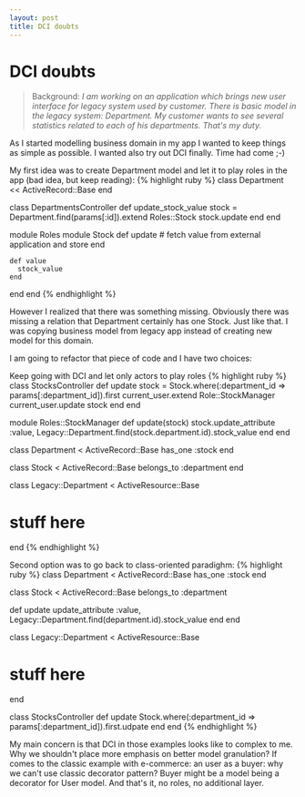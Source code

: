 ```yaml
---
layout: post
title: DCI doubts
---
```


# DCI doubts

> Background:
> *I am working on an application which brings new user interface for legacy
> system used by customer. There is basic model in the legacy system: Department.
> My customer wants to see several statistics related to each of his departments.
> That's my duty.*

As I started modelling business domain in my app I wanted to keep things as simple
as possible. I wanted also try out DCI finally. Time had come ;-)

My first idea was to create Department model and let it to play roles in the app (bad idea, but keep reading):
{% highlight ruby %}
class Department << ActiveRecord::Base
end

class DepartmentsController
  def update_stock_value
    stock = Department.find(params[:id]).extend Roles::Stock
    stock.update
  end
end

module Roles
  module Stock
    def update
      # fetch value from external application and store
    end

    def value
      stock_value
    end
  end
end
{% endhighlight %}

However I realized that there was something missing. Obviously there was missing
a relation that Department certainly has one Stock. Just like that. I was copying business model from legacy app instead of creating new model for this domain.

I am going to refactor that piece of code and I have two choices:

Keep going with DCI and let only actors to play roles
{% highlight ruby %}
class StocksController
  def update
    stock = Stock.where(:department_id => params[:department_id]).first
    current_user.extend Role::StockManager
    current_user.update stock
  end
end

module Roles::StockManager
  def update(stock)
    stock.update_attribute :value,
                           Legacy::Department.find(stock.department.id).stock_value
  end
end

class Department < ActiveRecord::Base
  has_one :stock
end

class Stock < ActiveRecord::Base
  belongs_to :department
end

class Legacy::Department < ActiveResource::Base
  # stuff here
end
{% endhighlight %}

Second option was to go back to class-oriented paradighm:
{% highlight ruby %}
class Department < ActiveRecord::Base
  has_one :stock
end

class Stock < ActiveRecord::Base
  belongs_to :department

  def update
    update_attribute :value, Legacy::Department.find(department.id).stock_value
  end
end

class Legacy::Department < ActiveResource::Base
  # stuff here
end

class StocksController
  def update
    Stock.where(:department_id => params[:department_id]).first.udpate
  end
end
{% endhighlight %}

My main concern is that DCI in those examples looks like to complex to me.
Why we shouldn't place more emphasis on better model granulation? If comes
to the classic example with e-commerce: an user as a buyer: why we can't use classic decorator pattern? Buyer might be a model being a decorator for User model.
And that's it, no roles, no additional layer.

